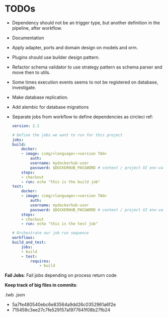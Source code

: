 # TODOs

- Dependency should not be an trigger type, but another definition in the pipeline, after workflow.
- Documentation
- Apply adapter, ports and domain design on models and orm.
- Plugins should use builder design pattern.
- Refactor schema validator to use strategy pattern as schema parser and move then to utils.
- Some times execution events seems to not be registered on database, investigate.
- Make database replication.
- Add alembic for database migrations
- Separate jobs from workflow to define dependencies as circleci ref:

  ```yml
  version: 2.1

  # Define the jobs we want to run for this project
  jobs:
  build:
      docker:
      - image: cimg/<language>:<version TAG>
          auth:
          username: mydockerhub-user
          password: $DOCKERHUB_PASSWORD # context / project UI env-var reference
      steps:
      - checkout
      - run: echo "this is the build job"
  test:
      docker:
      - image: cimg/<language>:<version TAG>
          auth:
          username: mydockerhub-user
          password: $DOCKERHUB_PASSWORD # context / project UI env-var reference
      steps:
      - checkout
      - run: echo "this is the test job"

  # Orchestrate our job run sequence
  workflows:
  build_and_test:
      jobs:
      - build
      - test:
          requires:
              - build
  ```

**Fail Jobs**: Fail jobs depending on process return code

**Keep track of big files in commits**:

.twb
.json

- 5a7fe480540ebc6e83564a9dd26c0352961a6f2e
- 715459c3ee27c7fe529157a1977641f08b27fb24
